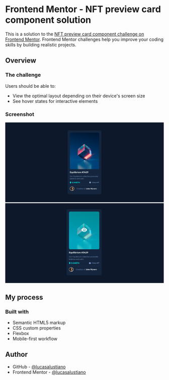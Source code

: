 # Frontend Mentor - NFT preview card component solution

This is a solution to the [NFT preview card component challenge on Frontend Mentor](https://www.frontendmentor.io/challenges/nft-preview-card-component-SbdUL_w0U). Frontend Mentor challenges help you improve your coding skills by building realistic projects.

## Overview

### The challenge

Users should be able to:

- View the optimal layout depending on their device's screen size
- See hover states for interactive elements

### Screenshot

![](./images/screenshot/desktop.png)
![](./images/screenshot/active.png)

## My process

### Built with

- Semantic HTML5 markup
- CSS custom properties
- Flexbox
- Mobile-first workflow

## Author

- GitHub - [@lucasalustiano](https://github.com/lucasalustiano)
- Frontend Mentor - [@lucasalustiano](https://www.frontendmentor.io/profile/lucasalustiano)
